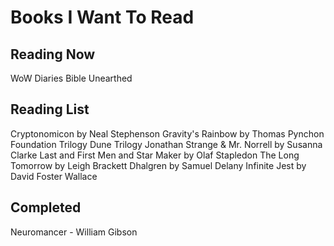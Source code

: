 # Books I Want To Read

## Reading Now

WoW Diaries
Bible Unearthed

## Reading List

Cryptonomicon by Neal Stephenson
Gravity's Rainbow by Thomas Pynchon
Foundation Trilogy
Dune Trilogy
Jonathan Strange & Mr. Norrell by Susanna Clarke
Last and First Men and Star Maker by Olaf Stapledon
The Long Tomorrow by Leigh Brackett
Dhalgren by Samuel Delany
Infinite Jest by David Foster Wallace

## Completed

Neuromancer - William Gibson